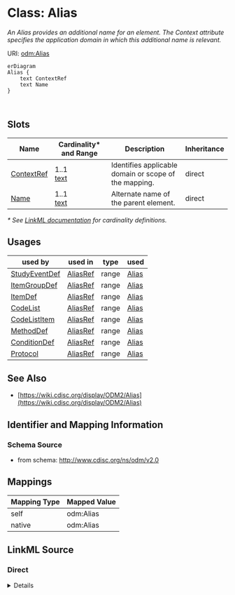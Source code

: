 # Class: Alias

_An Alias provides an additional name for an element. The Context attribute specifies the application domain in which this additional name is relevant._




URI: [odm:Alias](http://www.cdisc.org/ns/odm/v2.0/Alias)


```mermaid
erDiagram
Alias {
    text ContextRef  
    text Name  
}



```



<!-- no inheritance hierarchy -->


## Slots

| Name | Cardinality* and Range | Description | Inheritance |
| ---  | --- | --- | --- |
| [ContextRef](ContextRef.md) | 1..1 <br/> [text](text.md) | Identifies applicable domain or scope of the mapping. | direct |
| [Name](Name.md) | 1..1 <br/> [text](text.md) | Alternate name of the parent element. | direct |

_* See [LinkML documentation](https://linkml.io/linkml/schemas/slots.html#slot-cardinality) for cardinality definitions._




## Usages

| used by | used in | type | used |
| ---  | --- | --- | --- |
| [StudyEventDef](StudyEventDef.md) | [AliasRef](AliasRef.md) | range | [Alias](Alias.md) |
| [ItemGroupDef](ItemGroupDef.md) | [AliasRef](AliasRef.md) | range | [Alias](Alias.md) |
| [ItemDef](ItemDef.md) | [AliasRef](AliasRef.md) | range | [Alias](Alias.md) |
| [CodeList](CodeList.md) | [AliasRef](AliasRef.md) | range | [Alias](Alias.md) |
| [CodeListItem](CodeListItem.md) | [AliasRef](AliasRef.md) | range | [Alias](Alias.md) |
| [MethodDef](MethodDef.md) | [AliasRef](AliasRef.md) | range | [Alias](Alias.md) |
| [ConditionDef](ConditionDef.md) | [AliasRef](AliasRef.md) | range | [Alias](Alias.md) |
| [Protocol](Protocol.md) | [AliasRef](AliasRef.md) | range | [Alias](Alias.md) |






## See Also

* [https://wiki.cdisc.org/display/ODM2/Alias](https://wiki.cdisc.org/display/ODM2/Alias)

## Identifier and Mapping Information







### Schema Source


* from schema: http://www.cdisc.org/ns/odm/v2.0





## Mappings

| Mapping Type | Mapped Value |
| ---  | ---  |
| self | odm:Alias |
| native | odm:Alias |





## LinkML Source

<!-- TODO: investigate https://stackoverflow.com/questions/37606292/how-to-create-tabbed-code-blocks-in-mkdocs-or-sphinx -->

### Direct

<details>
```yaml
name: Alias
description: An Alias provides an additional name for an element. The Context attribute
  specifies the application domain in which this additional name is relevant.
from_schema: http://www.cdisc.org/ns/odm/v2.0
see_also:
- https://wiki.cdisc.org/display/ODM2/Alias
rank: 1000
slots:
- ContextRef
- Name
slot_usage:
  ContextRef:
    name: ContextRef
    description: Identifies applicable domain or scope of the mapping.
    comments:
    - 'Required

      range: text

      Valid values may be defined by users or through schema extensions.'
    domain_of:
    - Alias
    - FormalExpression
    - ODMFileMetadata
    range: text
    required: true
  Name:
    name: Name
    description: Alternate name of the parent element.
    comments:
    - 'Required

      range: text

      Valid values are dependent on the Context attribute value.'
    domain_of:
    - Alias
    - MetaDataVersion
    - Standard
    - StudyEventGroupDef
    - StudyEventDef
    - ItemGroupDef
    - Class
    - SubClass
    - SourceItem
    - Resource
    - ItemDef
    - CodeList
    - MethodDef
    - Parameter
    - ReturnValue
    - ConditionDef
    - StudyObjective
    - StudyEndPoint
    - StudyTargetPopulation
    - StudyEstimand
    - Arm
    - Epoch
    - StudyTiming
    - TransitionTimingConstraint
    - AbsoluteTimingConstraint
    - RelativeTimingConstraint
    - DurationTimingConstraint
    - WorkflowDef
    - Transition
    - Branching
    - Criterion
    - Organization
    - Location
    - Query
    range: text
    required: true
class_uri: odm:Alias

```
</details>

### Induced

<details>
```yaml
name: Alias
description: An Alias provides an additional name for an element. The Context attribute
  specifies the application domain in which this additional name is relevant.
from_schema: http://www.cdisc.org/ns/odm/v2.0
see_also:
- https://wiki.cdisc.org/display/ODM2/Alias
rank: 1000
slot_usage:
  ContextRef:
    name: ContextRef
    description: Identifies applicable domain or scope of the mapping.
    comments:
    - 'Required

      range: text

      Valid values may be defined by users or through schema extensions.'
    domain_of:
    - Alias
    - FormalExpression
    - ODMFileMetadata
    range: text
    required: true
  Name:
    name: Name
    description: Alternate name of the parent element.
    comments:
    - 'Required

      range: text

      Valid values are dependent on the Context attribute value.'
    domain_of:
    - Alias
    - MetaDataVersion
    - Standard
    - StudyEventGroupDef
    - StudyEventDef
    - ItemGroupDef
    - Class
    - SubClass
    - SourceItem
    - Resource
    - ItemDef
    - CodeList
    - MethodDef
    - Parameter
    - ReturnValue
    - ConditionDef
    - StudyObjective
    - StudyEndPoint
    - StudyTargetPopulation
    - StudyEstimand
    - Arm
    - Epoch
    - StudyTiming
    - TransitionTimingConstraint
    - AbsoluteTimingConstraint
    - RelativeTimingConstraint
    - DurationTimingConstraint
    - WorkflowDef
    - Transition
    - Branching
    - Criterion
    - Organization
    - Location
    - Query
    range: text
    required: true
attributes:
  ContextRef:
    name: ContextRef
    description: Identifies applicable domain or scope of the mapping.
    comments:
    - 'Required

      range: text

      Valid values may be defined by users or through schema extensions.'
    from_schema: http://www.cdisc.org/ns/odm/v2.0
    rank: 1000
    alias: ContextRef
    owner: Alias
    domain_of:
    - Alias
    - FormalExpression
    - ODMFileMetadata
    range: text
    required: true
  Name:
    name: Name
    description: Alternate name of the parent element.
    comments:
    - 'Required

      range: text

      Valid values are dependent on the Context attribute value.'
    from_schema: http://www.cdisc.org/ns/odm/v2.0
    rank: 1000
    alias: Name
    owner: Alias
    domain_of:
    - Alias
    - MetaDataVersion
    - Standard
    - StudyEventGroupDef
    - StudyEventDef
    - ItemGroupDef
    - Class
    - SubClass
    - SourceItem
    - Resource
    - ItemDef
    - CodeList
    - MethodDef
    - Parameter
    - ReturnValue
    - ConditionDef
    - StudyObjective
    - StudyEndPoint
    - StudyTargetPopulation
    - StudyEstimand
    - Arm
    - Epoch
    - StudyTiming
    - TransitionTimingConstraint
    - AbsoluteTimingConstraint
    - RelativeTimingConstraint
    - DurationTimingConstraint
    - WorkflowDef
    - Transition
    - Branching
    - Criterion
    - Organization
    - Location
    - Query
    range: text
    required: true
class_uri: odm:Alias

```
</details>